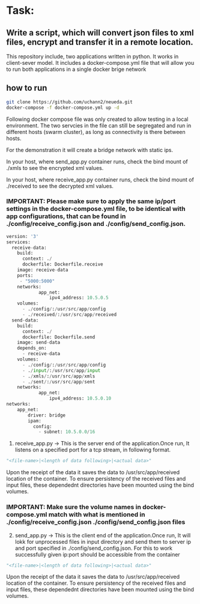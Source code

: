 # Task:

## Write a script, which will convert json files to xml files, encrypt and transfer it in a remote location. 

This repository include, two applications written in python. It works in client-sever model. It includes a docker-compose.yml file that will allow you to run both applications in a single docker brige network

## how to run
 
```bash
git clone https://github.com/uchann2/neueda.git
docker-compose -f docker-compose.yml up -d
```

Following docker compose file was only created to allow testing in a local environment. The two servcies in the file can still be segregated and run in different hosts (swarm cluster), as long as connectivity is there between hosts.

For the demonstration it will create a bridge network with static ips. 

In your host, where send_app.py container runs, check the bind mount of ./xmls to see the encrypted xml values.

In your host, where receive_app.py container runs, check the bind mount of ./received to see the decrypted xml values.

### IMPORTANT: Please make sure to apply the same ip/port settings in the docker-compose.yml file, to be identical with app configurations, that can be found in ./config/receive_config.json and ./config/send_config.json.


```python
version: '3'
services:
  receive-data:
    build:
      context: ./
      dockerfile: Dockerfile.receive
    image: receive-data
    ports:
     - "5000:5000"
    networks:
            app_net:
                ipv4_address: 10.5.0.5
    volumes:
      - ./config/:/usr/src/app/config
      - ./received/:/usr/src/app/received
  send-data:
    build:
      context: ./
      dockerfile: Dockerfile.send
    image: send-data
    depends_on:
      - receive-data
    volumes:
      - ./config/:/usr/src/app/config
      - ./input/:/usr/src/app/input
      - ./xmls/:/usr/src/app/xmls
      - ./sent/:/usr/src/app/sent
    networks:
            app_net:
                ipv4_address: 10.5.0.10
networks:
    app_net:
        driver: bridge
        ipam:
          config:
            - subnet: 10.5.0.0/16
```

1. receive_app.py -> This is the server end of the application.Once run, It listens on a specified port for a tcp stream, in following format.

```python
"<file-name>|<length of data following>|<actual data>"
```

Upon the receipt of the data it saves the data to /usr/src/app/received location of the container. To ensure persistency of the received files and input files, these dependednt directories have been mounted using the bind volumes.

### IMPORTANT: Make sure the volume names in docker-compose.yml match with what is mentioned in ./config/receive_config.json ./config/send_config.json files

2. send_app.py -> This is the client end of the application.Once run, It will lokk for unprocessed files in input directory and send them to server ip and port specified in ./config/send_config.json. For this to work successfully given ip:port should be accessible from the container

```python
"<file-name>|<length of data following>|<actual data>"
```

Upon the receipt of the data it saves the data to /usr/src/app/received location of the container. To ensure persistency of the received files and input files, these dependednt directories have been mounted using the bind volumes.